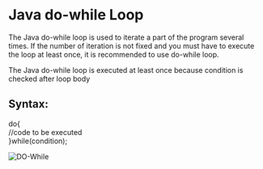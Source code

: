 # Java do-while Loop


The Java do-while loop is used to iterate a part of the program several times. If the number of iteration is not fixed and you must have to execute the loop at least once, it is recommended to use do-while loop.


The Java do-while loop is executed at least once because condition is checked after loop body

## Syntax:

do{  
//code to be executed  
}while(condition);


![DO-While](https://static.javatpoint.com/cpages/images/dowhile.png)